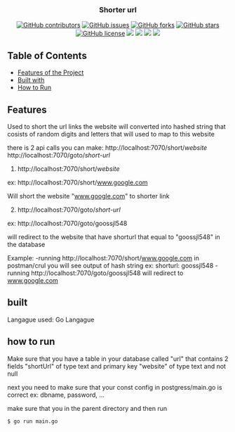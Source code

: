 <h3 align="center">Shorter url</h3>
<div align="center">
  
  [![GitHub contributors](https://img.shields.io/github/contributors/Oaik/short-url)](https://github.com/Oaik/short-url/contributors)
  [![GitHub issues](https://img.shields.io/github/issues/Oaik/short-url)](https://github.com/Oaik/short-url/issues)
  [![GitHub forks](https://img.shields.io/github/forks/Oaik/short-url)](https://github.com/Oaik/short-url/network)
  [![GitHub stars](https://img.shields.io/github/stars/Oaik/short-url)](https://github.com/Oaik/short-url/stargazers)
  [![GitHub license](https://img.shields.io/github/license/Oaik/short-url)](https://github.com/Oaik/short-url/blob/master/LICENSE)
  <img src="https://img.shields.io/github/languages/count/Oaik/short-url" />
  <img src="https://img.shields.io/github/languages/top/Oaik/short-url" />
  <img src="https://img.shields.io/github/languages/code-size/Oaik/short-url" />
  <img src="https://img.shields.io/github/issues-pr-raw/Oaik/short-url" />
</div>

## Table of Contents
- [Features of the Project](#features)
- [Built with](#built)
- [How to Run](#how-to-run)

## Features

Used to short the url links
the website will converted into hashed string that cosists of random digits and letters that will used to map to this website

there is 2 api calls you can make:
http://localhost:7070/short/*website*
http://localhost:7070/goto/*short-url*


1) http://localhost:7070/short/*website*

ex:
http://localhost:7070/short/www.google.com

Will short the website "www.google.com" to shorter link

2) http://localhost:7070/goto/*short-url*

ex:
http://localhost:7070/goto/goossjl548

will redirect to the website that have shorturl that equal to "goossjl548" in the database

Example:
-running http://localhost:7070/short/www.google.com in postman/crul
you will see output of hash string
ex: shorturl:  goossjl548
-running http://localhost:7070/goto/goossjl548 
will redirect to www.google.com

## built
Langague used: Go Langague

## how to run

Make sure that you have a table in your database called "url" that contains 2 fields 
"shortUrl" of type text and primary key 
"website" of type text and not null

next you need to make sure that your const config in postgress/main.go is correct
ex: dbname, password, ...

make sure that you in the parent directory and then run
```console
$ go run main.go
```